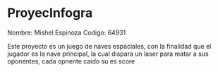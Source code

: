 # ProyecInfogra

Nombre: Mishel Espinoza 
Codigo: 64931


Este proyecto es un juego de naves espaciales, con la finalidad que el jugador es la nave principal, la cual dispara un laser para matar a sus oponentes, cada opnente caido su es score 
